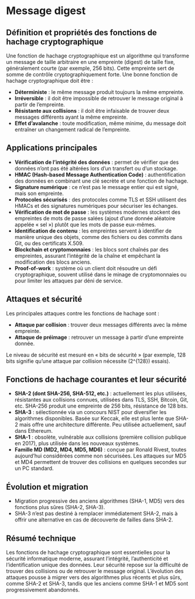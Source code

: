 # Message digest

## Définition et propriétés des fonctions de hachage cryptographique

Une fonction de hachage cryptographique est un algorithme qui transforme un message de taille arbitraire en une empreinte (digest) de taille fixe, généralement courte (par exemple, 256 bits). Cette empreinte sert de somme de contrôle cryptographiquement forte. Une bonne fonction de hachage cryptographique doit être :

- **Déterministe** : le même message produit toujours la même empreinte.
- **Irréversible** : il doit être impossible de retrouver le message original à partir de l’empreinte.
- **Résistante aux collisions** : il doit être infaisable de trouver deux messages différents ayant la même empreinte.
- **Effet d’avalanche** : toute modification, même minime, du message doit entraîner un changement radical de l’empreinte.

## Applications principales

- **Vérification de l’intégrité des données** : permet de vérifier que des données n’ont pas été altérées lors d’un transfert ou d’un stockage.
- **HMAC (Hash-based Message Authentication Code)** : authentification des données en combinant une clé secrète et une fonction de hachage.
- **Signature numérique** : ce n’est pas le message entier qui est signé, mais son empreinte.
- **Protocoles sécurisés** : des protocoles comme TLS et SSH utilisent des HMACs et des signatures numériques pour sécuriser les échanges.
- **Vérification de mot de passe** : les systèmes modernes stockent des empreintes de mots de passe salées (ajout d’une donnée aléatoire appelée « sel ») plutôt que les mots de passe eux-mêmes.
- **Identification de contenu** : les empreintes servent à identifier de manière unique des objets, comme des fichiers ou des commits dans Git, ou des certificats X.509.
- **Blockchain et cryptomonnaies** : les blocs sont chaînés par des empreintes, assurant l’intégrité de la chaîne et empêchant la modification des blocs anciens.
- **Proof-of-work** : système où un client doit résoudre un défi cryptographique, souvent utilisé dans le minage de cryptomonnaies ou pour limiter les attaques par déni de service.

## Attaques et sécurité

Les principales attaques contre les fonctions de hachage sont :

- **Attaque par collision** : trouver deux messages différents avec la même empreinte.
- **Attaque de préimage** : retrouver un message à partir d’une empreinte donnée.

Le niveau de sécurité est mesuré en « bits de sécurité » (par exemple, 128 bits signifie qu’une attaque par collision nécessite \(2^{128}\) essais).

## Fonctions de hachage courantes et leur sécurité

- **SHA-2 (dont SHA-256, SHA-512, etc.)** : actuellement les plus utilisées, résistantes aux collisions connues, utilisées dans TLS, SSH, Bitcoin, Git, etc. SHA-256 produit une empreinte de 256 bits, résistance de 128 bits.
- **SHA-3** : sélectionnée via un concours NIST pour diversifier les algorithmes disponibles. Basée sur Keccak, elle est plus lente que SHA-2 mais offre une architecture différente. Peu utilisée actuellement, sauf dans Ethereum.
- **SHA-1** : obsolète, vulnérable aux collisions (première collision publique en 2017), plus utilisée dans les nouveaux systèmes.
- **Famille MD (MD2, MD4, MD5, MD6)** : conçue par Ronald Rivest, toutes aujourd’hui considérées comme non sécurisées. Les attaques sur MD5 et MD4 permettent de trouver des collisions en quelques secondes sur un PC standard.

## Évolution et migration

- Migration progressive des anciens algorithmes (SHA-1, MD5) vers des fonctions plus sûres (SHA-2, SHA-3).
- SHA-3 n’est pas destiné à remplacer immédiatement SHA-2, mais à offrir une alternative en cas de découverte de failles dans SHA-2.

## Résumé technique

Les fonctions de hachage cryptographique sont essentielles pour la sécurité informatique moderne, assurant l’intégrité, l’authenticité et l’identification unique des données. Leur sécurité repose sur la difficulté de trouver des collisions ou de retrouver le message original. L’évolution des attaques pousse à migrer vers des algorithmes plus récents et plus sûrs, comme SHA-2 et SHA-3, tandis que les anciens comme SHA-1 et MD5 sont progressivement abandonnés.
